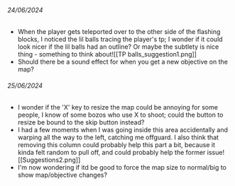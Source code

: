 
###### 24/06/2024
- When the player gets teleported over to the other side of the flashing blocks, I noticed the lil balls tracing the player's tp; I wonder if it could look nicer if the lil balls had an outline? Or maybe the subtlety is nice thing - something to think about![[TP balls_suggestion1.png]]
- Should there be a sound effect for when you get a new objective on the map?

###### 25/06/2024
- I wonder if the 'X' key to resize the map could be annoying for some people, I know of some bozos who use X to shoot; could the button to resize be bound to the skip button instead?
- I had a few moments when I was going inside this area accidentally and warping all the way to the left, catching me offguard. I also think that removing this column could probably help this part a bit, because it kinda felt random to pull off, and could probably help the former issue![[Suggestions2.png]]
- I'm now wondering if itd be good to force the map size to normal/big to show map/objective changes?